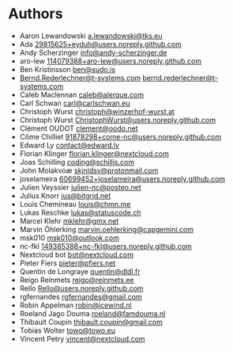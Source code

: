 <!--
  - SPDX-FileCopyrightText: 2024 Nextcloud GmbH and Nextcloud contributors
  - SPDX-License-Identifier: AGPL-3.0-or-later
-->
# Authors

- Aaron Lewandowski <a.lewandowski@tks.eu>
- Ada <29815625+eyduh@users.noreply.github.com>
- Andy Scherzinger <info@andy-scherzinger.de>
- aro-lew <114079388+aro-lew@users.noreply.github.com>
- Ben Kristinsson <ben@sudo.is>
- Bernd.Rederlechner@t-systems.com <bernd.rederlechner@t-systems.com>
- Caleb Maclennan <caleb@alerque.com>
- Carl Schwan <carl@carlschwan.eu>
- Christoph Wurst <christoph@winzerhof-wurst.at>
- Christoph Wurst <ChristophWurst@users.noreply.github.com>
- Clément OUDOT <clement@oodo.net>
- Côme Chilliet <91878298+come-nc@users.noreply.github.com>
- Edward Ly <contact@edward.ly>
- Florian Klinger <florian.klinger@nextcloud.com>
- Joas Schilling <coding@schilljs.com>
- John Molakvoæ <skjnldsv@protonmail.com>
- joselameira <60699452+joselameira@users.noreply.github.com>
- Julien Veyssier <julien-nc@posteo.net>
- Julius Knorr <jus@bitgrid.net>
- Louis Chemineau <louis@chmn.me>
- Lukas Reschke <lukas@statuscode.ch>
- Marcel Klehr <mklehr@gmx.net>
- Marvin Öhlerking <marvin.oehlerking@capgemini.com>
- msk010 <msk010@outlook.com>
- nc-fkl <149385388+nc-fkl@users.noreply.github.com>
- Nextcloud bot <bot@nextcloud.com>
- Pieter Fiers <pieter@pfiers.net>
- Quentin de Longraye <quentin@dldl.fr>
- Reigo Reinmets <reigo@reinmets.ee>
- Rello <Rello@users.noreply.github.com>
- rgfernandes <rgfernandes@gmail.com>
- Robin Appelman <robin@icewind.nl>
- Roeland Jago Douma <roeland@famdouma.nl>
- Thibault Coupin <thibault.coupin@gmail.com>
- Tobias Wolter <towo@towo.eu>
- Vincent Petry <vincent@nextcloud.com>
